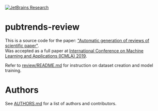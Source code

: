 [![JetBrains Research](https://jb.gg/badges/research.svg)](https://confluence.jetbrains.com/display/ALL/JetBrains+on+GitHub)

# pubtrends-review

This is a source code for the paper: ["Automatic generation of reviews of scientific paper"](https://arxiv.org/abs/2010.04147).\
Was accepted as a full paper at [International Conference on Machine Learning and Applications (ICMLA) 2019](https://ieeexplore.ieee.org/document/9356351).

Refer to [review/README.md](review/README.md) for instruction on dataset creation and model training.

# Authors
See [AUTHORS.md](AUTHORS.md) for a list of authors and contributors.

